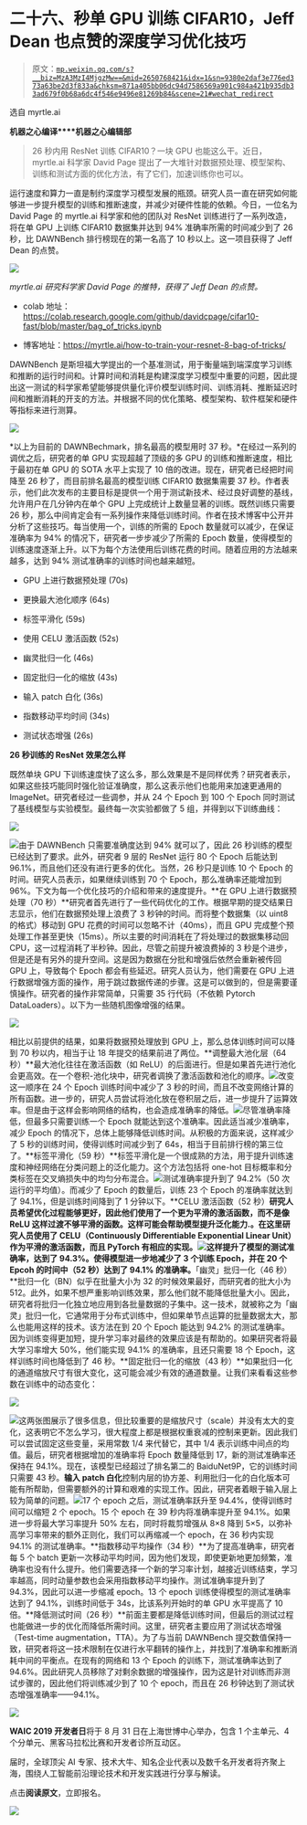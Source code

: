 # 二十六、秒单 GPU 训练 CIFAR10，Jeff Dean 也点赞的深度学习优化技巧

> 原文：[`mp.weixin.qq.com/s?__biz=MzA3MzI4MjgzMw==&mid=2650768421&idx=1&sn=9380e2daf3e776ed373a63be2d3f833a&chksm=871a405bb06dc94d7586569a901c984a421b935db33ad679f0b68a6dc4f546e9496e81269b84&scene=21#wechat_redirect`](http://mp.weixin.qq.com/s?__biz=MzA3MzI4MjgzMw==&mid=2650768421&idx=1&sn=9380e2daf3e776ed373a63be2d3f833a&chksm=871a405bb06dc94d7586569a901c984a421b935db33ad679f0b68a6dc4f546e9496e81269b84&scene=21#wechat_redirect)

选自 myrtle.ai

**机器之心编译****机器之心编辑部**

> 26 秒内用 ResNet 训练 CIFAR10？一块 GPU 也能这么干。近日，myrtle.ai 科学家 David Page 提出了一大堆针对数据预处理、模型架构、训练和测试方面的优化方法，有了它们，加速训练你也可以。

运行速度和算力一直是制约深度学习模型发展的瓶颈。研究人员一直在研究如何能够进一步提升模型的训练和推断速度，并减少对硬件性能的依赖。今日，一位名为 David Page 的 myrtle.ai 科学家和他的团队对 ResNet 训练进行了一系列改造，将在单 GPU 上训练 CIFAR10 数据集并达到 94% 准确率所需的时间减少到了 26 秒，比 DAWNBench 排行榜现在的第一名高了 10 秒以上。这一项目获得了 Jeff Dean 的点赞。

![](img/89b3040c130b2519b24cd1cd7cd87684.jpg)

*myrtle.ai 研究科学家 David Page 的推特，获得了 Jeff Dean 的点赞。*

*   colab 地址：https://colab.research.google.com/github/davidcpage/cifar10-fast/blob/master/bag_of_tricks.ipynb

*   博客地址：https://myrtle.ai/how-to-train-your-resnet-8-bag-of-tricks/

DAWNBench 是斯坦福大学提出的一个基准测试，用于衡量端到端深度学习训练和推断的运行时间和。计算时间和消耗是构建深度学习模型中重要的问题，因此提出这一测试的科学家希望能够提供量化评价模型训练时间、训练消耗、推断延迟时间和推断消耗的开支的方法。并根据不同的优化策略、模型架构、软件框架和硬件等指标来进行测算。

![](img/42751b08b3d8930ec902e111d57dbfb6.jpg)

*以上为目前的 DAWNBechmark，排名最高的模型用时 37 秒。*在经过一系列的调优之后，研究者的单 GPU 实现超越了顶级的多 GPU 的训练和推断速度，相比于最初在单 GPU 的 SOTA 水平上实现了 10 倍的改进。现在，研究者已经把时间降至 26 秒了，而目前排名最高的模型训练 CIFAR10 数据集需要 37 秒。作者表示，他们此次发布的主要目标是提供一个用于测试新技术、经过良好调整的基线，允许用户在几分钟内在单个 GPU 上完成统计上数量显著的训练。既然训练只需要 26 秒，那么中间肯定会有一系列操作来降低训练时间。作者在技术博客中公开并分析了这些技巧。每当使用一个，训练的所需的 Epoch 数量就可以减少，在保证准确率为 94% 的情况下，研究者一步步减少了所需的 Epoch 数量，使得模型的训练速度逐渐上升。以下为每个方法使用后训练花费的时间。随着应用的方法越来越多，达到 94% 测试准确率的训练时间也越来越短。

*   GPU 上进行数据预处理 (70s)

*   更换最大池化顺序 (64s)

*   标签平滑化 (59s)

*   使用 CELU 激活函数 (52s)

*   幽灵批归一化 (46s)

*   固定批归一化的缩放 (43s)

*   输入 patch 白化 (36s)

*   指数移动平均时间 (34s)

*   测试状态增强 (26s)

**26 秒训练的 ResNet 效果怎么样**

既然单块 GPU 下训练速度快了这么多，那么效果是不是同样优秀？研究者表示，如果这些技巧能同时强化验证准确度，那么这表示他们也能用来加速更通用的 ImageNet。研究者经过一些调参，并从 24 个 Epoch 到 100 个 Epoch 同时测试了基线模型与实验模型。最终每一次实验都做了 5 组，并得到以下训练曲线：

![](img/6e9028aa6c75be56f01a0216ab3caf31.jpg)

![](img/df086464b3940b527d4f6e4e9e518d91.jpg)由于 DAWNBench 只需要准确度达到 94% 就可以了，因此 26 秒训练的模型已经达到了要求。此外，研究者 9 层的 ResNet 运行 80 个 Epoch 后能达到 96.1%，而且他们还没有进行更多的优化。当然，26 秒只是训练 10 个 Epoch 的时间。研究人员表示，如果继续训练到 70 个 Epoch，那么准确率还能增加到 96%。下文为每一个优化技巧的介绍和带来的速度提升。**在 GPU 上进行数据预处理（70 秒）**研究者首先进行了一些代码优化的工作。根据早期的提交结果日志显示，他们在数据预处理上浪费了 3 秒钟的时间。而将整个数据集（以 uint8 的格式）移动到 GPU 花费的时间可以忽略不计（40ms），而且 GPU 完成整个预处理工作甚至更快（15ms）。所以主要的时间消耗在了将处理过的数据集移动回 CPU，这一过程消耗了半秒钟。因此，尽管之前提升被浪费掉的 3 秒是个进步，但是还是有另外的提升空间。这是因为数据在分批和增强后依然会重新被传回 GPU 上，导致每个 Epoch 都会有些延迟。研究人员认为，他们需要在 GPU 上进行数据增强方面的操作，用于跳过数据传递的步骤。这是可以做到的，但是需要谨慎操作。研究者的操作非常简单，只需要 35 行代码（不依赖 Pytorch DataLoaders）。以下为一些随机图像增强的结果。

![](img/31daae30b7ff85d26317add0c024e2b2.jpg)

相比以前提供的结果，如果将数据预处理放到 GPU 上，那么总体训练时间可以降到 70 秒以内，相当于让 18 年提交的结果前进了两位。**调整最大池化层（64 秒）**最大池化往往在激活函数（如 ReLU）的后面进行。但是如果首先进行池化会更高效。在一个卷积-池化块中，研究者调换了激活函数和池化的顺序。![](img/86dffd48b050c8a44416d96d13a051e9.jpg)改变这一顺序在 24 个 Epoch 训练时间中减少了 3 秒的时间，而且不改变网络计算的所有函数。进一步的，研究人员尝试将池化放在卷积层之后，进一步提升了运算效率。但是由于这样会影响网络的结构，也会造成准确率的降低。![](img/0f43d18fe395be68b35ed48371f3b7b1.jpg)尽管准确率降低，但最多只需要训练一个 Epoch 就能达到这个准确率。因此适当减少准确率，减少 Epoch 的情况下，总体上能够降低训练时间。从积极的方面来说，这样减少了 5 秒的训练时间，使得训练时间减少到了 64s，相当于目前排行榜的第三位了。**标签平滑化（59 秒）**标签平滑化是一个很成熟的方法，用于提升训练速度和神经网络在分类问题上的泛化能力。这个方法包括将 one-hot 目标概率和分类标签在交叉熵损失中的均匀分布混合。![](img/349dacaea4f0be8da345b3eaf869475f.jpg)测试准确率提升到了 94.2%（50 次运行的平均值）。而减少了 Epoch 的数量后，训练 23 个 Epoch 的准确率就达到了 94.1%，但是训练时间降到了 1 分钟以下。**CELU 激活函数（52 秒）**研究人员希望优化过程能够更好，因此他们使用了一个更为平滑的激活函数，而不是像 ReLU 这样过渡不够平滑的函数。这样可能会帮助模型提升泛化能力.。在这里研究人员使用了 CELU（Continuously Differentiable Exponential Linear Unit）作为平滑的激活函数，而且 PyTorch 有相应的实现。![](img/cb264458c5362992ede31c74063e400f.jpg)这样提升了模型的测试准确率，达到了 94.3%。使得模型进一步地减少了 3 个训练 Epoch，并在 20 个 Epcoh 的时间中（52 秒）达到了 94.1% 的准确率。**「幽灵」批归一化（46 秒）**批归一化（BN）似乎在批量大小为 32 的时候效果最好，而研究者的批大小为 512。此外，如果不想严重影响训练效果，那么他们就不能降低批量大小。因此，研究者将批归一化独立地应用到各批量数据的子集中。这一技术，就被称之为「幽灵」批归一化，它通常用于分布式训练中，但如果单节点运算的批量数据太大，那么也能用这样的技术。该方法在到 20 个 Epoch 能达到 94.2% 的测试准确率。因为训练变得更加短，提升学习率对最终的效果应该是有帮助的。如果研究者将最大学习率增大 50%，他们能实现 94.1% 的准确率，且还只需要 18 个 Epoch，这样训练时间也降低到了 46 秒。**固定批归一化的缩放（43 秒）**如果批归一化的通道缩放尺寸有很大变化，这可能会减少有效的通道数量。让我们来看看这些参数在训练中的动态变化：

![](img/965eb4b63238c48192ffcf8045e32100.jpg)

![](img/fb049ee67c369d6e99f9b7a4928c855b.jpg)这两张图展示了很多信息，但比较重要的是缩放尺寸（scale）并没有太大的变化，这表明它不怎么学习，很大程度上都是根据权重衰减的控制来更新。因此我们可以尝试固定这些变量，采用常数 1/4 来代替它，其中 1/4 表示训练中间点的均值。最后，研究者根据增加的准确率将 Epoch 数量降低到 17，新的测试准确率还保持在 94.1%。现在，该模型已经超过了排名第二的 BaiduNet9P，它的训练时间只需要 43 秒。**输入 patch 白化**控制内层的协方差、利用批归一化的白化版本可能有所帮助，但需要额外的计算和艰难的实现工作。因此，研究者着眼于输入层上较为简单的问题。![](img/4b80e5ab492e9660d2e4de58b5d3ec55.jpg)17 个 epoch 之后，测试准确率跃升至 94.4%，使得训练时间可以缩短 2 个 epoch。15 个 epoch 在 39 秒内将准确率提升至 94.1%。如果进一步将最大学习率提升 50% 左右，同时将裁剪增强从 8×8 降到 5×5，以弥补高学习率带来的额外正则化，我们可以再缩减一个 epoch，在 36 秒内实现 94.1% 的测试准确率。**指数移动平均操作（34 秒）**为了提高准确率，研究者每 5 个 batch 更新一次移动平均时间，因为他们发现，即使更新地更加频繁，准确率也没有什么提升。他们需要选择一个新的学习率计划，越接近训练结束，学习率越高，同时动量参数也会采用指数移动平均操作。测试准确率提升到了 94.3%，因此可以进一步缩减 epoch。13 个 epoch 训练使得模型的测试准确率达到了 94.1%，训练时间低于 34s，比该系列开始时的单 GPU 水平提高了 10 倍。**降低测试时间（26 秒）**前面主要都是降低训练时间，但最后的测试过程也能做进一步的优化而降低所需时间。这里，研究者主要应用了测试状态增强（Test-time augmentation，TTA）。为了与当前 DAWNBench 提交数值保持一致，研究者将这一技术限制在仅进行水平翻转的操作上，并找到了准确率和推断消耗中间的平衡点。在现有的网络和 13 个 Epoch 的训练下，测试准确率达到了 94.6%。因此研究人员移除了对剩余数据的增强操作，因为这是针对训练而非测试步骤的，因此他们将训练减少到了 10 个 epoch，而且在 26 秒钟达到了测试状态增强准确率——94.1%。

![](img/053c7c3d8f4ede5c99f8f413249841ab.jpg)

**WAIC 2019 开发者日**将于 8 月 31 日在上海世博中心举办，包含 1 个主单元、4 个分单元、黑客马拉松比赛和开发者诊所互动区。

届时，全球顶尖 AI 专家、技术大牛、知名企业代表以及数千名开发者将齐聚上海，围绕人工智能前沿理论技术和开发实践进行分享与解读。

点击**阅读原文**，立即报名。

![](img/22d278e994e23373a15247efd846723c.jpg)